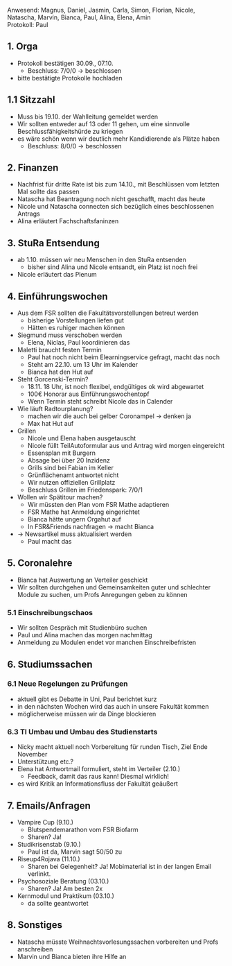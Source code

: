 ---
---

Anwesend: Magnus, Daniel, Jasmin, Carla, Simon, Florian, Nicole, Natascha, Marvin, Bianca, Paul, Alina, Elena, Amin    
Protokoll: Paul  

## 1. Orga
  * Protokoll bestätigen 30.09., 07.10.
    * Beschluss: 7/0/0 -> beschlossen 
  * bitte bestätigte Protokolle hochladen

## 1.1 Sitzzahl
  * Muss bis 19.10. der Wahlleitung gemeldet werden
  * Wir sollten entweder auf 13 oder 11 gehen, um eine sinnvolle Beschlussfähigkeitshürde zu kriegen
  * es wäre schön wenn wir deutlich mehr Kandidierende als Plätze haben
    * Beschluss: 8/0/0 -> beschlossen

## 2. Finanzen 
  * Nachfrist für dritte Rate ist bis zum 14.10., mit Beschlüssen vom letzten Mal sollte das passen
  * Natascha hat Beantragung noch nicht geschafft, macht das heute
  * Nicole und Natascha connecten sich bezüglich eines beschlossenen Antrags
  * Alina erläutert Fachschaftsfaninzen

## 3. StuRa Entsendung
  * ab 1.10. müssen wir neu Menschen in den StuRa entsenden
    * bisher sind Alina und Nicole entsandt, ein Platz ist noch frei
  * Nicole erläutert das Plenum

## 4. Einführungswochen
  * Aus dem FSR sollten die Fakultätsvorstellungen betreut werden
    * bisherige Vorstellungen liefen gut
    * Hätten es ruhiger machen können
  * Siegmund muss verschoben werden
    * Elena, Niclas, Paul koordinieren das
  * Maletti braucht festen Termin
    * Paul hat noch nicht beim Elearningservice gefragt, macht das noch
    * Steht am 22.10. um 13 Uhr im Kalender
    * Bianca hat den Hut auf
  * Steht Gorcenski-Termin?
    * 18.11. 18 Uhr, ist noch flexibel, endgültiges ok wird abgewartet
    * 100€ Honorar aus Einführungswochentopf
    * Wenn Termin steht schreibt Nicole das in Calender
  * Wie läuft Radtourplanung?
    * machen wir die auch bei gelber Coronampel -> denken ja
    * Max hat Hut auf
  * Grillen
    * Nicole und Elena haben ausgetauscht
    * Nicole füllt TeilAutoformular aus und Antrag wird morgen eingereicht
    * Essensplan mit Burgern
    * Absage bei über 20 Inzidenz
    * Grills sind bei Fabian im Keller
    * Grünflächenamt antwortet nicht
    * Wir nutzen offiziellen Grillplatz
    * Beschluss Grillen im Friedenspark: 7/0/1
  * Wollen wir Spätitour machen?
    * Wir müssten den Plan vom FSR Mathe adaptieren
    * FSR Mathe hat Anmeldung eingerichtet
    * Bianca hätte ungern Orgahut auf
    * In FSR&Friends nachfragen -> macht Bianca
  * -> Newsartikel muss aktualisiert werden
    * Paul macht das

## 5. Coronalehre
  * Bianca hat Auswertung an Verteiler geschickt
  * Wir sollten durchgehen und Gemeinsamkeiten guter und schlechter Module zu suchen, um Profs Anregungen geben zu können

### 5.1 Einschreibungschaos
  * Wir sollten Gespräch mit Studienbüro suchen
  * Paul und Alina machen das morgen nachmittag
  * Anmeldung zu Modulen endet vor manchen Einschreibefristen

## 6. Studiumssachen

### 6.1 Neue Regelungen zu Prüfungen
  * aktuell gibt es Debatte in Uni, Paul berichtet kurz
  * in den nächsten Wochen wird das auch in unsere Fakultät kommen
  * möglicherweise müssen wir da Dinge blockieren

### 6.3 TI Umbau und Umbau des Studienstarts
  * Nicky macht aktuell noch Vorbereitung für runden Tisch, Ziel Ende November
  * Unterstützung etc.?
  * Elena hat Antwortmail formuliert, steht im Verteiler (2.10.)
    * Feedback, damit das raus kann! Diesmal wirklich!
  * es wird Kritik an Informationsfluss der Fakultät geäußert

## 7. Emails/Anfragen
  * Vampire Cup (9.10.)
    * Blutspendemarathon vom FSR Biofarm
    * Sharen? Ja!
  * Studikrisenstab (9.10.)
    * Paul ist da, Marvin sagt 50/50 zu
  * Riseup4Rojava (11.10.)
    * Sharen bei Gelegenheit? Ja! Mobimaterial ist in der langen Email verlinkt.
  * Psychosoziale Beratung (03.10.)
    * Sharen? Ja! Am besten 2x
  * Kernmodul und Praktikum (03.10.)
    * da sollte geantwortet

## 8. Sonstiges
  * Natascha müsste Weihnachtsvorlesungssachen vorbereiten und Profs anschreiben
  * Marvin und Bianca bieten ihre Hilfe an
